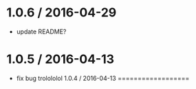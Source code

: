 
1.0.6 / 2016-04-29
==================

  * update README?

1.0.5 / 2016-04-13
==================

  * fix bug
trolololol
1.0.4 / 2016-04-13
==================


